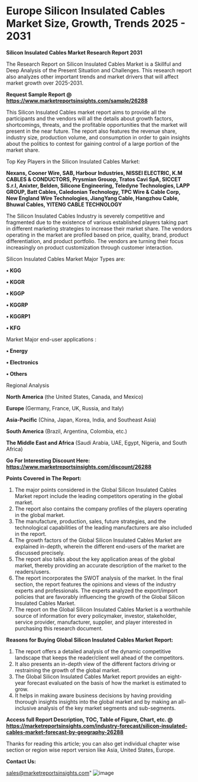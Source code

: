 # Europe Silicon Insulated Cables Market Size, Growth, Trends 2025 - 2031

<strong>Silicon Insulated Cables Market Research Report 2031</strong>

The Research Report on Silicon Insulated Cables Market is a Skillful and Deep Analysis of the Present Situation and Challenges. This research report also analyzes other important trends and market drivers that will affect market growth over 2025-2031.

<strong>Request Sample Report @ <a href=https://www.marketreportsinsights.com/sample/26288>https://www.marketreportsinsights.com/sample/26288</a></strong>

This Silicon Insulated Cables market report aims to provide all the participants and the vendors will all the details about growth factors, shortcomings, threats, and the profitable opportunities that the market will present in the near future. The report also features the revenue share, industry size, production volume, and consumption in order to gain insights about the politics to contest for gaining control of a large portion of the market share.

Top Key Players in the Silicon Insulated Cables Market:

<strong>Nexans, Cooner Wire, SAB, Harbour Industries, NISSEI ELECTRIC, K.M CABLES & CONDUCTORS, Prysmian Grouop, Tratos Cavi SpA, SICCET S.r.l, Anixter, Belden, Silicone Engineering, Teledyne Technologies, LAPP GROUP, Batt Cables, Caledonian Technology, TPC Wire & Cable Corp, New England Wire Technologies, JiangYang Cable, Hangzhou Cable, Bhuwal Cables, YITENG CABLE TECHNOLOGY</strong>

The Silicon Insulated Cables Industry is severely competitive and fragmented due to the existence of various established players taking part in different marketing strategies to increase their market share. The vendors operating in the market are profiled based on price, quality, brand, product differentiation, and product portfolio. The vendors are turning their focus increasingly on product customization through customer interaction.

Silicon Insulated Cables Market Major Types are:

<strong>• KGG

• KGGR

• KGGP

• KGGRP

• KGGRP1

• KFG</strong>

Market Major end-user applications :

<strong>• Energy

• Electronics

• Others</strong>

Regional Analysis

</u><strong><b>North America</b></strong> (the United States, Canada, and Mexico)

<strong><b>Europe </b></strong>(Germany, France, UK, Russia, and Italy)

<strong><b>Asia-Pacific</b></strong> (China, Japan, Korea, India, and Southeast Asia)

<strong><b>South America</b></strong> (Brazil, Argentina, Colombia, etc.)

<strong><b>The Middle East and Africa</b></strong> (Saudi Arabia, UAE, Egypt, Nigeria, and South Africa)

<strong>Go For Interesting Discount Here: <a href=https://www.marketreportsinsights.com/discount/26288>https://www.marketreportsinsights.com/discount/26288</a></strong>

<strong>Points Covered in The Report:</strong>
<ol>
  <li>The major points considered in the Global Silicon Insulated Cables Market report include the leading competitors operating in the global market.</li>
  <li>The report also contains the company profiles of the players operating in the global market.</li>
  <li>The manufacture, production, sales, future strategies, and the technological capabilities of the leading manufacturers are also included in the report.</li>
  <li>The growth factors of the Global Silicon Insulated Cables Market are explained in-depth, wherein the different end-users of the market are discussed precisely.</li>
  <li>The report also talks about the key application areas of the global market, thereby providing an accurate description of the market to the readers/users.</li>
  <li>The report incorporates the SWOT analysis of the market. In the final section, the report features the opinions and views of the industry experts and professionals. The experts analyzed the export/import policies that are favorably influencing the growth of the Global Silicon Insulated Cables Market.</li>
  <li>The report on the Global Silicon Insulated Cables Market is a worthwhile source of information for every policymaker, investor, stakeholder, service provider, manufacturer, supplier, and player interested in purchasing this research document.</li>
</ol>
<strong>Reasons for Buying Global Silicon Insulated Cables Market Report:</strong>

<ol>
  <li>The report offers a detailed analysis of the dynamic competitive landscape that keeps the reader/client well ahead of the competitors.</li>
  <li>It also presents an in-depth view of the different factors driving or restraining the growth of the global market.</li>
  <li>The Global Silicon Insulated Cables Market report provides an eight-year forecast evaluated on the basis of how the market is estimated to grow.</li>
  <li>It helps in making aware business decisions by having providing thorough insights insights into the global market and by making an all-inclusive analysis of the key market segments and sub-segments.</li>
</ol>
<strong>Access full Report Description, TOC, Table of Figure, Chart, etc. @ <a href=https://marketreportsinsights.com/industry-forecast/silicon-insulated-cables-market-forecast-by-geography-26288>https://marketreportsinsights.com/industry-forecast/silicon-insulated-cables-market-forecast-by-geography-26288</a></strong>


Thanks for reading this article; you can also get individual chapter wise section or region wise report version like Asia, United States, Europe.

<strong>Contact Us:</strong>

sales@marketreportsinsights.com"
![image](https://github.com/user-attachments/assets/28f4addd-ed97-404a-ac50-fa92057e32e9)
